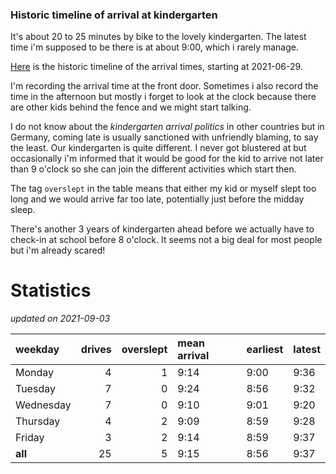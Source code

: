 ### Historic timeline of arrival at kindergarten

It's about 20 to 25 minutes by bike to the lovely kindergarten. 
The latest time i'm supposed to be there is at about 9:00, 
which i rarely manage. 

[Here](times.csv) is the historic timeline of the arrival times, starting
at 2021-06-29.

I'm recording the arrival time at the front door. Sometimes i 
also record the time in the afternoon but mostly i forget
to look at the clock because there are other kids 
behind the fence and we might start talking.

I do not know about the *kindergarten arrival politics* in other
countries but in Germany, coming late is usually sanctioned 
with unfriendly blaming, to say the least. Our kindergarten is quite
different. I never got blustered at but occasionally i'm informed
that it would be good for the kid to arrive not later than 9 o'clock
so she can join the different activities which start then. 

The tag `overslept` in the table means that either my kid or myself
slept too long and we would arrive far too late, potentially just
before the midday sleep.

There's another 3 years of kindergarten ahead before we actually 
have to check-in at school before 8 o'clock. It seems not a big deal
for most people but i'm already scared!


# Statistics

*updated on 2021-09-03*

| weekday   |   drives |   overslept | mean arrival   | earliest   | latest   |
|:----------|---------:|------------:|:---------------|:-----------|:---------|
| Monday    |        4 |           1 | 9:14           | 9:00       | 9:36     |
| Tuesday   |        7 |           0 | 9:24           | 8:56       | 9:32     |
| Wednesday |        7 |           0 | 9:10           | 9:01       | 9:20     |
| Thursday  |        4 |           2 | 9:09           | 8:59       | 9:28     |
| Friday    |        3 |           2 | 9:14           | 8:59       | 9:37     |
| **all**   |       25 |           5 | 9:15           | 8:56       | 9:37     |

